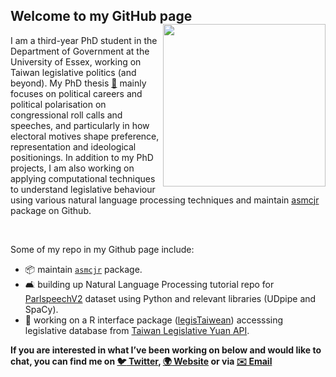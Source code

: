 ## Welcome to my GitHub page<img src="yl17124.github.io/mstile-150x150.png.png" width="260" align="right" /> <br /> 


I am a third-year PhD student in the Department of Government at the University of Essex, working on Taiwan legislative politics (and beyond). My PhD thesis [📂]( https://yl17124.github.io/project/) mainly focuses on political careers and political polarisation on congressional roll calls and speeches, and particularly in how electoral motives shape preference, representation and ideological positionings. In addition to my PhD projects, I am also working on applying computational techniques to understand legislative behaviour using various natural language processing techniques and maintain [asmcjr](https://github.com/davidaarmstrong/asmcjr) package on Github. 

 <br />

Some of my repo in my Github page include: 
- :package: maintain [`asmcjr`](https://github.com/uniofessex/asmcjr) package. 
- 🛋 building up Natural Language Processing tutorial repo for [ParlspeechV2]() dataset using Python and relevant libraries (UDpipe and SpaCy).
- :slot_machine: working on a R interface package ([legisTaiwean](https://github.com/yl17124/legisTaiwan)) accesssing legislative database from [Taiwan Legislative Yuan API](https://www.ly.gov.tw/Pages/List.aspx?nodeid=154). 

**If you are interested in what I’ve been working on below and would like to chat, you can find me on [:bird: Twitter](https://twitter.com/liaoyenchieh), [:earth_africa:  Website](https://yl17124.github.io/) or via [:envelope: Email](<yl17124@essex.ac.uk>)**

</div>
